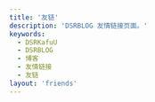 ```yaml
---
title: '友链'
description: 'DSRBLOG 友情链接页面。'
keywords:
  - DSRKafuU
  - DSRBLOG
  - 博客
  - 友情链接
  - 友链
layout: 'friends'
---
```

